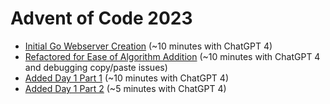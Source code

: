 # Advent of Code 2023

* [Initial Go Webserver Creation](docs/Initial-Go-Webserver-Creation.md)
  (~10 minutes with ChatGPT 4)
* [Refactored for Ease of Algorithm Addition](docs/Refactored-for-Ease-of-Algorithm-Addition.md)
  (~10 minutes with ChatGPT 4 and debugging copy/paste issues)
* [Added Day 1 Part 1](Added-Day-1-Part-1.md)  (~10 minutes with ChatGPT 4)
* [Added Day 1 Part 2](Added-Day-1-Part-2.md)  (~5 minutes with ChatGPT 4)


